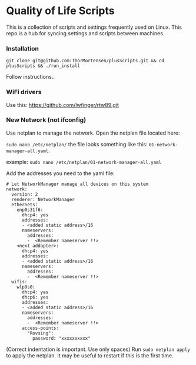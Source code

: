 # Quality of Life Scripts

This is a collection of scripts and settings frequently used on Linux. This repo is a hub for syncing settings and scripts between machines.

### Installation
```
git clone git@github.com:ThorMortensen/plusScripts.git && cd plusScripts && ./run_install
```
Follow instructions..

### WiFi drivers 

Use this: https://github.com/lwfinger/rtw89.git


### New Network (not ifconfig)


Use netplan to manage the network. Open the netplan file located here:

`sudo nano /etc/netplan/` the file looks something like this: `01-network-manager-all.yaml`.

example: `sudo nano /etc/netplan/01-network-manager-all.yaml`

Add the addresses you need to the yaml file:

```                                                                        
# Let NetworkManager manage all devices on this system
network:
  version: 2
  renderer: NetworkManager
  ethernets:
    enp0s31f6:
      dhcp4: yes
      addresses:
      - <added static address>/16
      nameservers:
        addresses:
        -  <Remember nameserver !!>
    <next addapter>:
      dhcp4: yes
      addresses:
      - <added static address>/16
      nameservers:
        addresses:
        -  <Remember nameserver !!>
  wifis:
    wlp9s0:
      dhcp4: yes
      dhcp6: yes
      addresses:
      - <added static address>/16
      nameservers:
        addresses:
        -  <Remember nameserver !!>
      access-points:
        "Rovsing":
          password: "xxxxxxxxxx"
```
(Correct indentation is important. Use only spaces)
Run `sudo netplan apply` to apply the netplan. It may be useful to restart if this is the first time.


